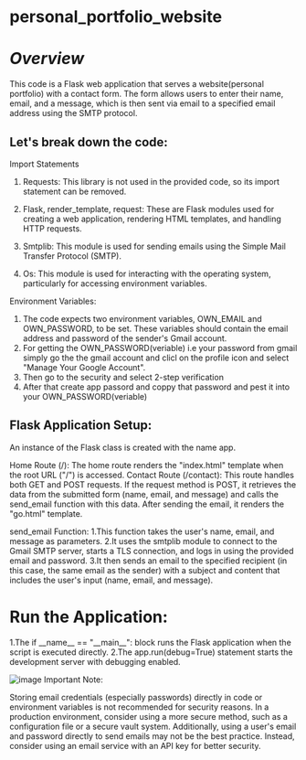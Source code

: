 # personal_portfolio_website
***<h1>Overview</h1>***

This code is a Flask web application that serves a website(personal portfolio) with a contact form. The form allows users to enter their name, email, and a message, which is then sent via email to a specified email address using the SMTP protocol.

<h2>Let's break down the code:</h2>


Import Statements

1. Requests: This library is not used in the provided code, so its import statement can be removed.

2. Flask, render_template, request: These are Flask modules used for creating a web application, rendering HTML templates, and handling HTTP requests.

3. Smtplib: This module is used for sending emails using the Simple Mail Transfer Protocol (SMTP).

4. Os: This module is used for interacting with the operating system, particularly for accessing environment variables.


Environment Variables:

1. The code expects two environment variables, OWN_EMAIL and OWN_PASSWORD, to be set. These variables should contain the email address and password of the sender's Gmail account.
2. For getting the OWN_PASSWORD(veriable) i.e your password from gmail simply go the the gmail account and clicl on the profile icon and select "Manage Your Google Account".
3. Then go to the security and select 2-step verification
4. After that create app passord and coppy that password and pest it into your OWN_PASSWORD(veriable)

<h2>Flask Application Setup:</h2>

An instance of the Flask class is created with the name app.

Home Route (/):
The home route renders the "index.html" template when the root URL ("/") is accessed.
Contact Route (/contact):
This route handles both GET and POST requests.
If the request method is POST, it retrieves the data from the submitted form (name, email, and message) and calls the send_email function with this data.
After sending the email, it renders the "go.html" template.

send_email Function:
1.This function takes the user's name, email, and message as parameters.
2.It uses the smtplib module to connect to the Gmail SMTP server, starts a TLS connection, and logs in using the provided email and password.
3.It then sends an email to the specified recipient (in this case, the same email as the sender) with a subject and content that includes the user's input (name, email, and message).

<h1>Run the Application:</h1>
1.The if __name__ == "__main__": block runs the Flask application when the script is executed directly.
2.The app.run(debug=True) statement starts the development server with debugging enabled.



![image](https://github.com/parth1272/personal_portfolio_website/assets/134066202/843dc21c-8cb5-4bf7-b358-a022a3d6538f) Important Note:

Storing email credentials (especially passwords) directly in code or environment variables is not recommended for security reasons. In a production environment, consider using a more secure method, such as a configuration file or a secure vault system.
Additionally, using a user's email and password directly to send emails may not be the best practice. Instead, consider using an email service with an API key for better security.





